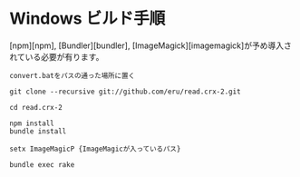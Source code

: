 # Windows ビルド手順
[npm][npm], [Bundler][bundler], [ImageMagick][imagemagick]が予め導入されている必要が有ります。

    convert.batをパスの通った場所に置く
    
    git clone --recursive git://github.com/eru/read.crx-2.git

    cd read.crx-2

    npm install
    bundle install
    
    setx ImageMagicP {ImageMagicが入っているパス}
    
    bundle exec rake
    